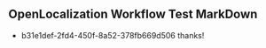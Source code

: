 ## OpenLocalization Workflow Test MarkDown
* b31e1def-2fd4-450f-8a52-378fb669d506 
thanks!<!--HONumber=Feb16_HO4-->
